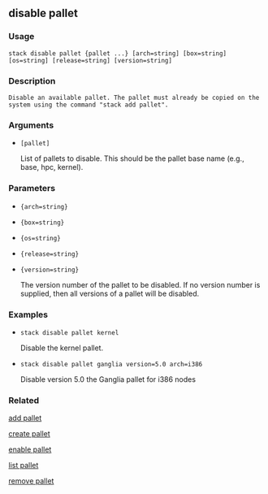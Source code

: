 ## disable pallet

### Usage

`stack disable pallet {pallet ...} [arch=string] [box=string] [os=string] [release=string] [version=string]`

### Description


	Disable an available pallet. The pallet must already be copied on the
	system using the command "stack add pallet".

	

### Arguments

* `[pallet]`

   List of pallets to disable. This should be the pallet base name (e.g.,
	base, hpc, kernel).


### Parameters
* `{arch=string}`
* `{box=string}`
* `{os=string}`
* `{release=string}`
* `{version=string}`

   The version number of the pallet to be disabled. If no version number is
	supplied, then all versions of a pallet will be disabled.

### Examples

* `stack disable pallet kernel`

   Disable the kernel pallet.

* `stack disable pallet ganglia version=5.0 arch=i386`

   Disable version 5.0 the Ganglia pallet for i386 nodes


### Related
[add pallet](add-pallet)

[create pallet](create-pallet)

[enable pallet](enable-pallet)

[list pallet](list-pallet)

[remove pallet](remove-pallet)


